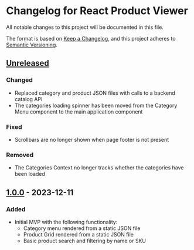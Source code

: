 # Changelog for React Product Viewer

All notable changes to this project will be documented in this file.

The format is based on [Keep a Changelog][kac], and this project adheres to
[Semantic Versioning][semver].

## [Unreleased]

### Changed
- Replaced category and product JSON files with calls to a backend catalog API
- The categories loading spinner has been moved from the Category Menu 
component to the main application component

### Fixed
- Scrollbars are no longer shown when page footer is not present 

### Removed
- The Categories Context no longer tracks whether the categories have been 
loaded

## [1.0.0] - 2023-12-11

### Added
- Initial MVP with the following functionality:
  * Category menu rendered from a static JSON file
  * Product Grid rendered from a static JSON file
  * Basic product search and filtering by name or SKU

[kac]: https://keepachangelog.com/en/1.0.0/
[semver]: https://semver.org/spec/v2.0.0.html
[Unreleased]: https://github.com/JosephLeedy/react-product-viewer/compare/1.0.0...HEAD
[1.0.0]: https://github.com/JosephLeedy/react-product-viewer/releases/tag/1.0.0
